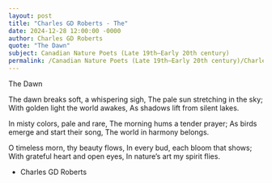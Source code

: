 ```yaml
---
layout: post
title: "Charles GD Roberts - The"
date: 2024-12-28 12:00:00 -0000
author: Charles GD Roberts
quote: "The Dawn"
subject: Canadian Nature Poets (Late 19th–Early 20th century)
permalink: /Canadian Nature Poets (Late 19th–Early 20th century)/Charles GD Roberts/Charles GD Roberts - The
---
```


The Dawn

The dawn breaks soft, a whispering sigh,
The pale sun stretching in the sky;
With golden light the world awakes,
As shadows lift from silent lakes.
  
In misty colors, pale and rare,
The morning hums a tender prayer;
As birds emerge and start their song,
The world in harmony belongs.
  
O timeless morn, thy beauty flows,
In every bud, each bloom that shows;
With grateful heart and open eyes,
In nature’s art my spirit flies.


- Charles GD Roberts
